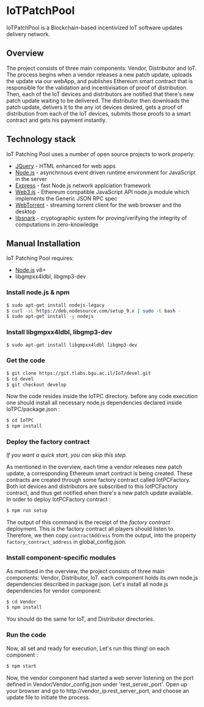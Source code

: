 # IoTPatchPool
IoTPatchPool is a Blockchain-based incentivized IoT software updates delivery network.

## Overview
The project consists of three main components: Vendor, Distributor and IoT. The process begins when a vendor releases a new patch update, uploads the update via our webApp, and publishes Ethereum smart contract that is responsible for the validation and incentivisation of proof of distribution. Then, each of the IoT devices and distributors are notified that there's new patch update waiting to be delivered. The distributor then downloads the patch update, delivers it to the any iot devices desired, gets a proof of distribution from each of the IoT devices, submits those proofs to a smart contract and gets his payment instantly.

## Technology stack
IoT Patching Pool uses a number of open source projects to work properly:

* [JQuery](https://jquery.com/) - HTML enhanced for web apps
* [Node.js](https://nodejs.org/) - asynchrnous event driven runtime environment for JavaScript in the server
* [Express](https://expressjs.com/) - fast Node.js network applciation framework
* [Web3.js](https://github.com/ethereum/web3.js/) - Ethereum compatible JavaScript API node.js module which implements the Generic JSON RPC spec
* [WebTorrent](https://webtorrent.io/) - streaming torrent client for the web browser and the desktop
* [libsnark](https://github.com/scipr-lab/libsnark) - cryptographic system for proving/verifying the integrity of computations in zero-knowledge


## Manual Installation
IoT Patching Pool requires:
* [Node.js](https://nodejs.org/) v8+ 
* libgmpxx4ldbl, libgmp3-dev

### Install node.js & npm
```sh
$ sudo apt-get install nodejs-legacy
$ curl -sL https://deb.nodesource.com/setup_9.x | sudo -E bash -
$ sudo apt-get install -y nodejs
```
### Install libgmpxx4ldbl, libgmp3-dev
```sh
$ sudo apt-get install libgmpxx4ldbl libgmp3-dev
```
### Get the code
```sh
$ git clone https://git.tlabs.bgu.ac.il/IoT/devel.git
$ cd devel
$ git checkout develop
```
Now the code resides inside the IoTPC directory. before any code execution one should install all necessary node.js dependencies declared inside IoTPC/package.json :
```sh
$ cd IoTPC
$ npm install
```
### Deploy the factory contract

_If you want a quick start, you can skip this step._

As mentioned in the overview, each time a vendor releases new patch update, a corresponding Ethereum smart contract is being created. These contracts are created through some factory contract called IotPCFactory. Both iot devices and distributors are subscribed to this IotPCFactory contract, and thus get notified when there's a new patch update available.
In order to deploy IotPCFactory contract :
```sh
$ npm run setup
```
The output of this command is the receipt of the _factory contract_ deployment. This is the factory contract all players should listen to.<br>
Therefore, we then copy `contractAddress` from the output, into the property `factory_contract_address` in global_config.json. 

### Install component-specific modules 
As mentioed in the overview, the project consists of three main components: Vendor, Distributor, IoT. each component holds its own node.js dependencies described in package.json. Let's install all node.js dependencies for vendor component:
```sh
$ cd Vendor
$ npm install
```
You should do the same for IoT, and Distributor directories.

### Run the code
Now, all set and ready for execution, Let's run this thing! 
on each component : 
```sh
$ npm start
```
Now, the vendor component had started a web server listening on the port defined in Vendor/Vendor_config.json under 'rest_server_port'. Open up your browser and go to http://vendor_ip:rest_server_port, and choose an update file to initiate the process.  
